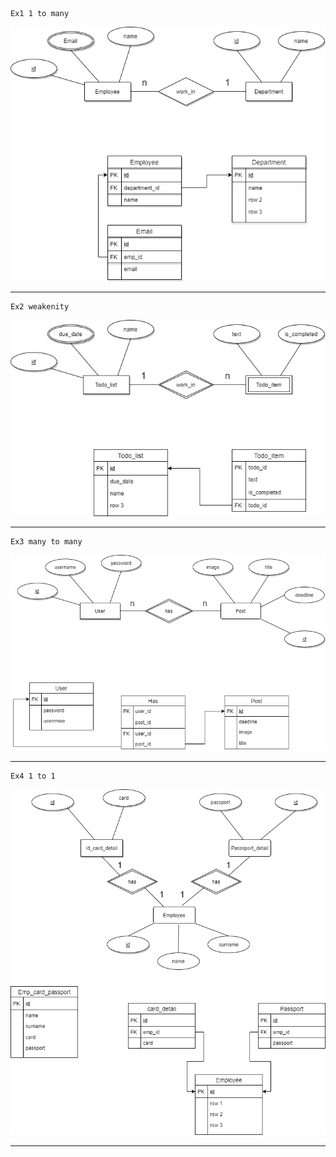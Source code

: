     Ex1 1 to many
![this is img](/Basic_Database/2_ConvertErDigramToRelational/Ex1.png)
***
    Ex2 weakenity
![this is img](/Basic_Database/2_ConvertErDigramToRelational/Ex2.png)
***
    Ex3 many to many
![this is img](/Basic_Database/2_ConvertErDigramToRelational/Ex3.png)
***
    Ex4 1 to 1
![this is img](/Basic_Database/2_ConvertErDigramToRelational/Ex4.png)
***